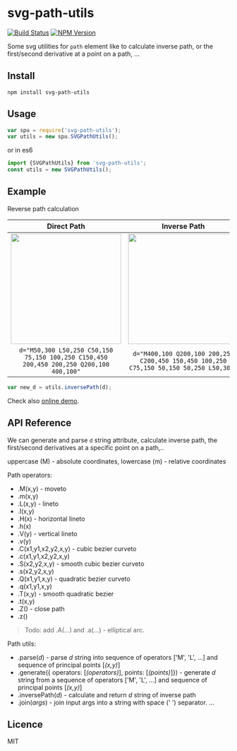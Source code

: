 # svg-path-utils 
[![Build Status](https://travis-ci.org/krispo/svg-path-utils.svg?branch=master)](https://travis-ci.org/krispo/svg-path-utils)
[![NPM Version](http://img.shields.io/npm/v/svg-path-utils.svg?style=flat)](https://www.npmjs.org/package/svg-path-utils)

Some svg utilities for `path` element like to calculate inverse path, or the first/second derivative at a point on a path, ...

## Install 

    npm install svg-path-utils
    
## Usage

```js
var spu = require('svg-path-utils');
var utils = new spu.SVGPathUtils();
```
or in es6
```js
import {SVGPathUtils} from 'svg-path-utils';
const utils = new SVGPathUtils();
```

## Example
Reverse path calculation

| Direct Path   | Inverse Path  |
|:-------------:|:-------------:|
| <img src="http://i.imgur.com/yiqwvS7.png" width="250"> | <img src="http://i.imgur.com/V2xjCfK.png" width="250"> |
| `d="M50,300 L50,250 C50,150 75,150 100,250 C150,450 200,450 200,250 Q200,100 400,100"`  | `d="M400,100 Q200,100 200,250 C200,450 150,450 100,250 C75,150 50,150 50,250 L50,300"`|

```js
var new_d = utils.inversePath(d);
```
Check also [online demo](http://plnkr.co/edit/rIhZfI?p=preview).

## API Reference

We can generate and parse `d` string attribute, calculate inverse path, the first/second derivatives at a specific point on a path,..

uppercase (M) - absolute coordinates, lowercase (m) - relative coordinates

Path operators: 

* .M(x,y) - moveto
* .m(x,y) 
* .L(x,y) - lineto
* .l(x,y)
* .H(x) - horizontal lineto
* .h(x)
* .V(y) - vertical lineto
* .v(y)
* .C(x1,y1,x2,y2,x,y) - cubic bezier curveto
* .c(x1,y1,x2,y2,x,y)
* .S(x2,y2,x,y) - smooth cubic bezier curveto
* .s(x2,y2,x,y)
* .Q(x1,y1,x,y) - quadratic bezier curveto
* .q(x1,y1,x,y)
* .T(x,y) - smooth quadratic bezier
* .t(x,y)
* .Z() - close path
* .z()

> Todo: add .A(...) and .a(...) - elliptical arc.

Path utils: 

* .parse(*d*) - parse *d* string into sequence of operators ['M', 'L', ...] and sequence of principal points [*(x,y)*]
* .generate({ operators: [*(operators)*], points: [*(points)*]}) - generate *d* string from a sequence of operators ['M', 'L', ...] and sequence of principal points [*(x,y)*]
* .inversePath(*d*) - calculate and return *d* string of inverse path
* .join(*args*) - join input args into a string with space (' ') separator.
...

## Licence
MIT